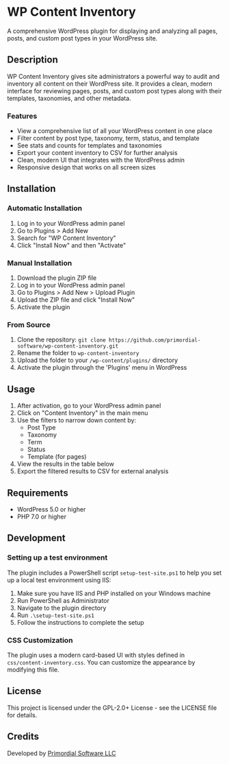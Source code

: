 # WP Content Inventory

A comprehensive WordPress plugin for displaying and analyzing all pages, posts, and custom post types in your WordPress site.

## Description

WP Content Inventory gives site administrators a powerful way to audit and inventory all content on their WordPress site. It provides a clean, modern interface for reviewing pages, posts, and custom post types along with their templates, taxonomies, and other metadata.

### Features

- View a comprehensive list of all your WordPress content in one place
- Filter content by post type, taxonomy, term, status, and template
- See stats and counts for templates and taxonomies
- Export your content inventory to CSV for further analysis
- Clean, modern UI that integrates with the WordPress admin
- Responsive design that works on all screen sizes

## Installation

### Automatic Installation

1. Log in to your WordPress admin panel
2. Go to Plugins > Add New
3. Search for "WP Content Inventory"
4. Click "Install Now" and then "Activate"

### Manual Installation

1. Download the plugin ZIP file
2. Log in to your WordPress admin panel
3. Go to Plugins > Add New > Upload Plugin
4. Upload the ZIP file and click "Install Now"
5. Activate the plugin

### From Source

1. Clone the repository: `git clone https://github.com/primordial-software/wp-content-inventory.git`
2. Rename the folder to `wp-content-inventory`
3. Upload the folder to your `/wp-content/plugins/` directory
4. Activate the plugin through the 'Plugins' menu in WordPress

## Usage

1. After activation, go to your WordPress admin panel
2. Click on "Content Inventory" in the main menu
3. Use the filters to narrow down content by:
   - Post Type
   - Taxonomy
   - Term
   - Status
   - Template (for pages)
4. View the results in the table below
5. Export the filtered results to CSV for external analysis

## Requirements

- WordPress 5.0 or higher
- PHP 7.0 or higher

## Development

### Setting up a test environment

The plugin includes a PowerShell script `setup-test-site.ps1` to help you set up a local test environment using IIS:

1. Make sure you have IIS and PHP installed on your Windows machine
2. Run PowerShell as Administrator
3. Navigate to the plugin directory
4. Run `.\setup-test-site.ps1`
5. Follow the instructions to complete the setup

### CSS Customization

The plugin uses a modern card-based UI with styles defined in `css/content-inventory.css`. You can customize the appearance by modifying this file.

## License

This project is licensed under the GPL-2.0+ License - see the LICENSE file for details.

## Credits

Developed by [Primordial Software LLC](https://www.primordial-software.com/)